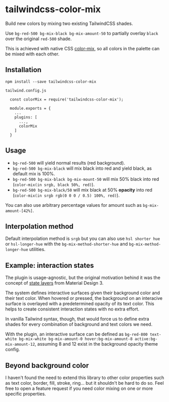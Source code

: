 # tailwindcss-color-mix

Build new colors by mixing two existing TailwindCSS shades.

Use `bg-red-500 bg-mix-black bg-mix-amount-50` to partially overlay `black` over the original `red-500` shade.

This is achieved with native CSS [color-mix](https://developer.mozilla.org/en-US/docs/Web/CSS/color_value/color-mix), so all colors in the palette can be mixed with each other.

## Installation

`npm install --save tailwindcss-color-mix`

`tailwind.config.js`
```
  const colorMix = require('tailwindcss-color-mix');

  module.exports = {
    ...
    plugins: [
      ...,
      colorMix
    ]
  }

```

## Usage

- `bg-red-500` will yield normal results (red background).
- `bg-red-500 bg-mix-black` will mix black into red and yield black, as default mix is 100%.
- `bg-red-500 bg-mix-black bg-mix-mount-50` will mix 50% black into red (`color-mix(in srgb, black 50%, red)`).
- `bg-red-500 bg-mix-black/50` will mix black at 50% **opacity** into red (`color-mix(in srgb rgb(0 0 0 / 0.5) 100%, red)`).

<!-- TODO explain with examples -->

You can also use arbitrary percentage values for amount such as `bg-mix-amount-[42%]`.

## Interpolation method

Default interpolation method is `srgb` but you can also use `hsl shorter hue` or `hsl-longer-hue` with the `bg-mix-method-shorter-hue` and `bg-mix-method-longer-hue` utilities.

## Example: interaction states

The plugin is usage-agnostic, but the original motivation behind it was the concept of [state layers](https://m3.material.io/foundations/interaction/states/state-layers) from Material Design 3.

The system defines interactive surfaces given their background color and their text color. When hovered or pressed, the background on an interacive surface is overlayed with a predetermined opacity of its text color. This helps to create consistent interaction states with no extra effort.

In vanilla Tailwind syntax, though, that would force us to define extra shades for every combination of background and text colors we need.

With the plugin, an interactive surface can be defined as `bg-red-800 text-white bg-mix-white bg-mix-amount-0 hover:bg-mix-amount-8 active:bg-mix-amount-12`, assuming 8 and 12 exist in the background opacity theme config.

## Beyond background color

I haven't found the need to extend this library to other color properties such as text color, border, fill, stroke, ring... but it shouldn't be hard to do so. Feel free to open a feature request if you need color mixing on one or more specific properties.
